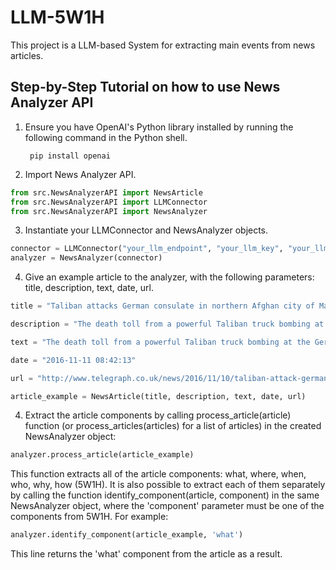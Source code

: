# LLM-5W1H
This project is a LLM-based System for extracting main events from news articles.

## Step-by-Step Tutorial on how to use News Analyzer API
1. Ensure you have OpenAI's Python library installed by running the following command in the Python shell.
        
        pip install openai 

2. Import News Analyzer API.

```python
from src.NewsAnalyzerAPI import NewsArticle
from src.NewsAnalyzerAPI import LLMConnector
from src.NewsAnalyzerAPI import NewsAnalyzer
```


3. Instantiate your LLMConnector and NewsAnalyzer objects.
```python
connector = LLMConnector("your_llm_endpoint", "your_llm_key", "your_llm_model")
analyzer = NewsAnalyzer(connector)
```

4. Give an example article to the analyzer, with the following parameters: title, description, text, date, url.

```python
title = "Taliban attacks German consulate in northern Afghan city of Mazar-i-Sharif with truck bomb"

description = "The death toll from a powerful Taliban truck bombing at the German consulate in Afghanistan's Mazar-i-Sharif city rose to at least six Friday, with more than 100 others wounded in a major militant assault."

text = "The death toll from a powerful Taliban truck bombing at the German consulate in Afghanistan's Mazar-i-Sharif city rose to at least six Friday, with more than 100 others wounded in a major militant assault. The Taliban said the bombing late Thursday, which tore a massive crater in the road and overturned cars, was a \"revenge attack\" for US air strikes this month in the volatile province of Kunduz that left 32 civilians dead. The explosion, followed by sporadic gunfire, reverberated across the usually tranquil northern city, smashing windows of nearby shops and leaving terrified local residents fleeing for cover. \"The suicide attacker rammed his explosives-laden car into the wall of the German consulate,\" local police chief Sayed Kamal Sadat told AFP. All German staff from the consulate were unharmed, according to the foreign ministry in Berlin."

date = "2016-11-11 08:42:13"

url = "http://www.telegraph.co.uk/news/2016/11/10/taliban-attack-german-consulate-in-northern-afghan-city-of-mazar/"

article_example = NewsArticle(title, description, text, date, url)
```

4. Extract the article components by calling process_article(article) function (or process_articles(articles) for a list of articles) in the created NewsAnalyzer object:
```python            
analyzer.process_article(article_example)
```
This function extracts all of the article components: what, where, when, who, why, how (5W1H). It is also possible to extract each of them separately by calling the function identify_component(article, component) in the same NewsAnalyzer object, where the 'component' parameter must be one of the components from 5W1H. For example:

```python
analyzer.identify_component(article_example, 'what')
```
This line returns the 'what' component from the article as a result.